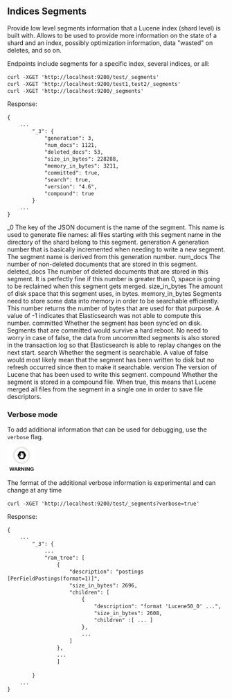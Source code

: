 ## Indices Segments

Provide low level segments information that a Lucene index (shard level) is built with. Allows to be used to provide more information on the state of a shard and an index, possibly optimization information, data "wasted" on deletes, and so on.

Endpoints include segments for a specific index, several indices, or all:
    
    
    curl -XGET 'http://localhost:9200/test/_segments'
    curl -XGET 'http://localhost:9200/test1,test2/_segments'
    curl -XGET 'http://localhost:9200/_segments'

Response:
    
    
    {
        ...
            "_3": {
                "generation": 3,
                "num_docs": 1121,
                "deleted_docs": 53,
                "size_in_bytes": 228288,
                "memory_in_bytes": 3211,
                "committed": true,
                "search": true,
                "version": "4.6",
                "compound": true
            }
        ...
    }

_0 
     The key of the JSON document is the name of the segment. This name is used to generate file names: all files starting with this segment name in the directory of the shard belong to this segment. 
generation 
     A generation number that is basically incremented when needing to write a new segment. The segment name is derived from this generation number. 
num_docs 
     The number of non-deleted documents that are stored in this segment. 
deleted_docs 
     The number of deleted documents that are stored in this segment. It is perfectly fine if this number is greater than 0, space is going to be reclaimed when this segment gets merged. 
size_in_bytes 
     The amount of disk space that this segment uses, in bytes. 
memory_in_bytes 
     Segments need to store some data into memory in order to be searchable efficiently. This number returns the number of bytes that are used for that purpose. A value of -1 indicates that Elasticsearch was not able to compute this number. 
committed 
     Whether the segment has been sync’ed on disk. Segments that are committed would survive a hard reboot. No need to worry in case of false, the data from uncommitted segments is also stored in the transaction log so that Elasticsearch is able to replay changes on the next start. 
search 
     Whether the segment is searchable. A value of false would most likely mean that the segment has been written to disk but no refresh occurred since then to make it searchable. 
version 
     The version of Lucene that has been used to write this segment. 
compound 
     Whether the segment is stored in a compound file. When true, this means that Lucene merged all files from the segment in a single one in order to save file descriptors. 

### Verbose mode

To add additional information that can be used for debugging, use the `verbose` flag.

![Warning](/images/icons/warning.png)

The format of the additional verbose information is experimental and can change at any time 
    
    
    curl -XGET 'http://localhost:9200/test/_segments?verbose=true'

Response:
    
    
    {
        ...
            "_3": {
                ...
                "ram_tree": [
                    {
                        "description": "postings [PerFieldPostings(format=1)]",
                        "size_in_bytes": 2696,
                        "children": [
                            {
                                "description": "format 'Lucene50_0' ...",
                                "size_in_bytes": 2608,
                                "children" :[ ... ]
                            },
                            ...
                        ]
                    },
                    ...
                    ]
    
            }
        ...
    }
